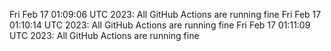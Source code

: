 Fri Feb 17 01:09:06 UTC 2023: All GitHub Actions are running fine
Fri Feb 17 01:10:14 UTC 2023: All GitHub Actions are running fine
Fri Feb 17 01:11:09 UTC 2023: All GitHub Actions are running fine
